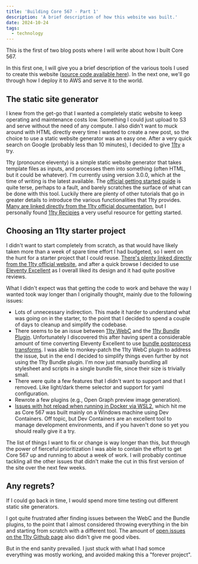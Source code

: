 ```yaml
---
title: 'Building Core 567 - Part 1'
description: 'A brief description of how this website was built.'
date: 2024-10-24
tags:
  - technology
---
```


This is the first of two blog posts where I will write about how I built Core 567.

In this first one, I will give you a brief description of the various tools I used to create this website ([source code available here](https://github.com/guidorota/core567-website)). In the next one, we'll go through how I deploy it to AWS and serve it to the world.

## The static site generator

I knew from the get-go that I wanted a completely static website to keep operating and maintenance costs low. Something I could just upload to S3 and serve without the need of any compute. I also didn't want to muck around with HTML directly every time I wanted to create a new post, so the choice to use a static website generator was an easy one. After a very quick search on Google (probably less than 10 minutes), I decided to give [11ty](https://www.11ty.dev/) a try.

11ty (pronounce eleventy) is a simple static website generator that takes template files as inputs, and processes them into something (often HTML, but it could be whatever). I'm currently using version 3.0.0, which at the time of writing is the latest available. The [official getting started guide](https://www.11ty.dev/docs/) is quite terse, perhaps to a fault, and barely scratches the surface of what can be done with this tool. Luckily there are plenty of other tutorials that go in greater details to introduce the various functionalities that 11ty provides. [Many are linked directly from the 11ty official documentation](https://www.11ty.dev/docs/tutorials/), but I personally found [11ty Recipies](https://11ty.recipes/) a very useful resource for getting started.


## Choosing an 11ty starter project

I didn't want to start completely from scratch, as that would have likely taken more than a week of spare time effort I had budgeted, so I went on the hunt for a starter project that I could reuse. [There's plenty linked directly from the 11ty official website](https://www.11ty.dev/docs/starter/), and after a quick browse I decided to use [Eleventy Excellent](https://eleventy-excellent.netlify.app/) as I overall liked its design and it had quite positive reviews.

What I didn't expect was that getting the code to work and behave the way I wanted took way longer than I originally thought, mainly due to the following issues:

* Lots of unnecessary indirection. This made it harder to understand what was going on in the starter, to the point that I decided to spend a couple of days to cleanup and simplify the codebase.
* There seems to be an issue between [11ty WebC](https://github.com/11ty/webc) and the [11ty Bundle Plugin](https://github.com/11ty/eleventy-plugin-bundle). Unfortunately I discovered this after having spent a considerable amount of time converting Eleventy Excellent to use [bundle postprocess transforms](https://www.11ty.dev/docs/plugins/bundle/#postprocess-the-bundle-output). I was able to monkey-patch the 11ty WebC plugin to address the issue, but in the end I decided to simplify things even further by not using the 11ty Bundle plugin. I'm now just manually bundling all stylesheet and scripts in a single bundle file, since their size is trivially small.
* There were quite a few features that I didn't want to support and that I removed. Like light/dark theme selector and support for yaml configuration.
* Rewrote a few plugins (e.g., Open Graph preview image generation).
* [Issues with hot reload when running in Docker via WSL2](https://www.11ty.dev/docs/watch-serve/#advanced-chokidar-configuration), which hit me as Core 567 was built mainly on a Windows machine using Dev Containers. Off topic, but Dev Containers are an excellent tool to manage development environments, and if you haven't done so yet you should really give it a try.

The list of things I want to fix or change is way longer than this, but through the power of fierceful prioritization I was able to contain the effort to get Core 567 up and running to about a week of work. I will probably continue tackling all the other issues that didn't make the cut in this first version of the site over the next few weeks.


## Any regrets?

If I could go back in time, I would spend more time testing out different static site generators.

I got quite frustrated after finding issues between the WebC and the Bundle plugins, to the point that I almost considered throwing everything in the bin and starting from scratch with a different tool. The amount of [open issues on the 11ty Github page](https://github.com/11ty/eleventy) also didn't give me good vibes.

But in the end sanity prevailed. I just stuck with what I had somce everything was mostly working, and avoided making this a "forever project".